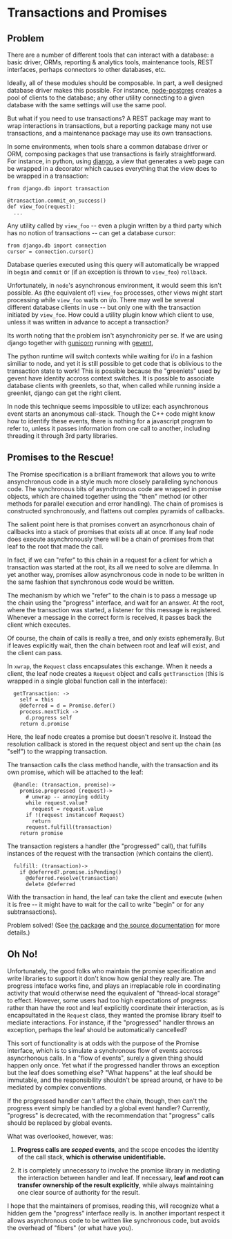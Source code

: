 # Transactions and Promises

## Problem

There are a number of different tools that can interact with
a database: a basic driver, ORMs, reporting & analytics tools,
maintenance tools, REST interfaces, perhaps connectors to other
databases, etc. 

Ideally, all of these modules should be composable. In part, a well designed
database driver makes this possible. For instance, [node-postgres][1] creates
a pool of clients to the database; any other utility connecting to a
given database with the same settings will use the same pool.

[1]: https://github.com/brianc/node-postgres

But what if you need to use transactions? A REST package may want
to wrap interactions in transactions, but a reporting package many
not use transactions, and a maintenance package may use its own 
transactions.

In some environments, when tools share a common database driver
or ORM, composing packages that use transactions is fairly straightforward.
For instance, in python, using [django][2], a view that generates
a web page can be wrapped in a decorator which causes everything
that the view does to be wrapped in a transaction:

[2]: https://www.djangoproject.com/

    from django.db import transaction

    @transaction.commit_on_success()
    def view_foo(request):
      ...

Any utility called by `view_foo` -- even a plugin written by a third
party which has no notion of transactions -- can get a database cursor:

    from django.db import connection
    cursor = connection.cursor()

Database queries executed using this query will automatically be wrapped in
`begin` and `commit` or (if an exception is thrown to `view_foo`) `rollback`.

Unfortunately, in `node`'s asynchronous environment, it would seem this isn't
possible. As (the equivalent of) `view_foo` processes, other views might 
start processing while `view_foo` waits on i/o. There may well be several  
different database clients in use -- but only one with the transaction
initiated by `view_foo`. How could a utility plugin know which client
to use, unless it was written in advance to accept a transaction?

Its worth noting that the problem isn't asynchronicity per se. If we are 
using django together with [gunicorn][3] running with [gevent][4], 

[3]: http://docs.gunicorn.org/en/19.3/
[4]: http://www.gevent.org/

The python runtime will switch contexts while waiting for i/o in a fashion
similiar to node, and yet it is still possible to get code that is oblivious
to the transaction state to work! This is possible because the "greenlets"
used by gevent have identity accross context switches. It is possible to associate database clients with greenlets, so that, when called while
running inside a greenlet, django can get the right client.

In node this technique seems impossible to utilize: each asynchronous event
starts an anonymous call-stack. Though the C++ code might know how to 
identify these events, there is nothing for a javascript program to refer
to, unless it passes information from one call to another, including
threading it through 3rd party libraries.

## Promises to the Rescue!

The Promise specification is a brilliant framework that allows you to write
ansynchronous code in a style much more closely paralleling synchonous code.
The synchronous bits of asynchronous code are wrapped in promise objects,
which are chained together using the "then" method (or other methods for
parallel execution and error handling). The chain of promises is constructed
synchronously, and flattens out complex pyramids of callbacks.

The salient point here is that promises convert an asyncrhonous chain of
callbacks into a stack of promises that exists all at once. If any leaf node
does execute asynchronously there will be a chain of promises from that 
leaf to the root that made the call.

In fact, if we can "refer" to this chain in a request for a client for which 
a transaction was started at the root, its all we need to solve are dilemma.
In yet another way, promises allow asynchronous code in node to be written
in the same fashion that synchronous code would be written.

The mechanism by which we "refer" to the chain is to pass a message
up the chain using the "progress" interface, and wait for an answer. 
At the root, where the transaction was started, a listener for this 
message is registered. Whenever a message in the correct form is received,
it passes back the client which executes.

Of course, the chain of calls is really a tree, and only exists ephemerally. But if leaves explicitly wait, then the chain between root and leaf will exist, and the client can pass.

In `xwrap`, the `Request` class encapsulates this exchange. When
it needs a client, the leaf node creates a `Request` object
and calls `getTransction` (this is wrapped in a single global function
call in the interface):

      getTransaction: ->
        self = this
        @deferred = d = Promise.defer()
        process.nextTick ->
          d.progress self
        return d.promise

Here, the leaf node creates a promise but doesn't resolve it. Instead
the resolution callback is stored in the request object and sent up 
the chain (as "self") to the wrapping transaction.

The transaction calls the class method handle, with the transaction
and its own promise, which will be attached to the leaf:

      @handle: (transaction, promise)->
        promise.progressed (request)->
          # unwrap -- annoying oddity
          while request.value?
            request = request.value
          if !(request instanceof Request)
            return
          request.fulfill(transaction)
        return promise

The transaction registers a handler (the "progressed" call), that
fulfills instances of the request with the transaction (which
contains the client).

      fulfill: (transaction)->
        if @deferred?.promise.isPending()
          @deferred.resolve(transaction)
          delete @deferred

With the transaction in hand, the leaf can take the client and execute (when
it is free -- it might have to wait for the call to write "begin" or for any
subtransactions).

Problem solved! (See [the package][5] and [the source documentation][6]
for more details.)

[5]: https://github.com/schematist/xwrap
[6]: http://schematist.github.io/xwrap/xwrap.html

## Oh No!

Unfortunately, the good folks who maintain the promise specification
and write libraries to support it don't know how genial they really are.
The progress inteface works fine, and plays an irreplacable role
in coordinating activity that would otherwise need the equivalent
of "thread-local storage" to effect. However, some users had too
high expectations of progress: rather than have the root and leaf 
explicitly coordinate their interaction, as is encapsultated in the 
`Request` class, they wanted the promise library itself to mediate
interactions. For instance, if the "progressed" handler throws an 
exception, perhaps the leaf should be automatically cancelled?

This sort of functionality is at odds with the purpose of the Promise
interface, which is to simulate a synchronous flow of events accross
asyncrhonous calls. In a "flow of events", surely a given thing should 
happen only once. Yet what if the progressed handler throws an exception
but the leaf does something else? "What happens" at the leaf should be
immutable, and the responsibility shouldn't be spread around, or
have to be mediated by complex conventions.

If the progressed handler can't affect the chain, though, then
can't the progress event simply be handled by a global event handler?
Currently, "progress" is decrecated, with the recommendation that
"progress" calls should be replaced by global events.

What was overlooked, however, was:

1) **Progress calls are _scoped_ events**, and the scope encodes
the identity of the call stack, **which is otherwise unidentifiable.**

2) It is completely unnecessary to involve the promise library in
mediating the interaction between handler and leaf. If necessary, 
**leaf and root can transfer ownership of the result explicitly**, 
while always maintaining one clear source of authority for the result.

I hope that the maintainers of promises, reading this, will recognize
what a hidden gem the "progress" interface really is. In another important
respect it allows asynchronous code to be written like synchronous code,
but avoids the overhead of "fibers" (or what have you).


